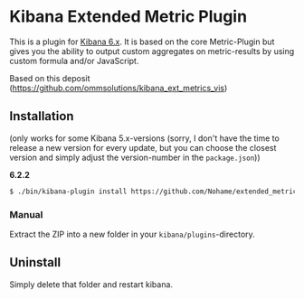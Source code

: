 # Kibana Extended Metric Plugin

This is a plugin for [Kibana 6.x](https://www.elastic.co/products/kibana).
It is based on the core Metric-Plugin but gives you the ability to output custom aggregates on metric-results by using custom formula and/or JavaScript.

Based on this deposit (https://github.com/ommsolutions/kibana_ext_metrics_vis)

## Installation
(only works for some Kibana 5.x-versions (sorry, I don't have the time to release a new version for every update, but you can choose the closest version and simply adjust the version-number in the `package.json`))

**6.2.2**

```sh
$ ./bin/kibana-plugin install https://github.com/Nohame/extended_metric_vis/releases/download/6.2.2.1/kibana_ext_metrics_vis-6.2.2.zip
```

### Manual
Extract the ZIP into a new folder in your `kibana/plugins`-directory.

## Uninstall

Simply delete that folder and restart kibana.
